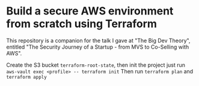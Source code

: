 # Build a secure AWS environment from scratch using Terraform

This repository is a companion for the talk I gave at "The Big Dev Theory", entitled "The Security Journey of a Startup - from MVS to Co-Selling with AWS".

Create the S3 bucket `terraform-root-state`, then init the project just run `aws-vault exec <profile> -- terraform init`
Then run `terraform plan` and `terraform apply`
